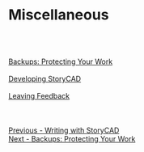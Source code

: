 # Miscellaneous #
 <br/>
 <br/>

[Backups: Protecting Your Work](Backups_Protecting_Your_Work.md) <br/><br/>
[Developing StoryCAD](Developing_StoryCAD.md) <br/><br/>
[Leaving Feedback](Leaving_Feedback.md) <br/><br/>
 <br/>
 <br/>
[Previous - Writing with StoryCAD](Writing_with_StoryCAD.md) <br/>
[Next - Backups: Protecting Your Work](Backups_Protecting_Your_Work.md) <br/>
